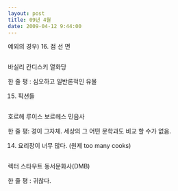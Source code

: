 ```yaml
---
layout: post
title: 09년 4월
date: 2009-04-12 9:44:00
---
```


예외의 경우) 16. 점 선 면
<div class="img_row">
<img class="col one" src="{{ site.baseurl }} /img/book/2.gif" alt="" title="example image"/>
</div>	

바실리 칸디스키
열화당

한 줄 평 : 심오하고 일반론적인 유물

15. 픽션들

<div class="img_row">
<img class="col one" src="{{ site.baseurl }} /img/book/2.jpg" alt="" title="example image"/>
</div>	


호르헤 루이스 보르헤스
민음사

한 줄 평: 경이 그자체. 세상의 그 어떤 문학과도 비교 할 수가 없음.

14. 요리장이 너무 많다. (원제 too many cooks)

<div class="img_row">
<img class="col one" src="{{ site.baseurl }} /img/book/3.jpg" alt="" title="example image"/>
</div>	


렉터 스타우트
동서문화사(DMB)

한 줄 평 : 귀찮다.